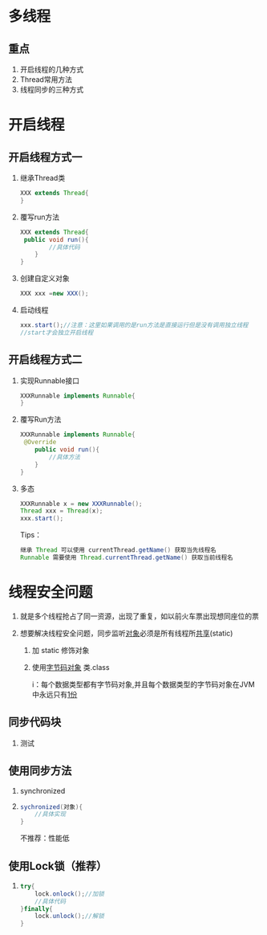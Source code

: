 # 多线程

## 	重点

1. 开启线程的几种方式
2. Thread常用方法
3. 线程同步的三种方式

# 开启线程

## 开启线程方式一

1. 继承Thread类

   ```java
   XXX extends Thread{
   }
   ```

2. 覆写run方法

   ```Java
   XXX extends Thread{
   	public void run(){
           //具体代码
       }
   }
   ```

3. 创建自定义对象

   ```java
   XXX xxx =new XXX();
   ```

4. 启动线程

   ```Java
   xxx.start();//注意：这里如果调用的是run方法是直接运行但是没有调用独立线程
   //start才会独立开启线程
   ```

## 开启线程方式二

1. 实现Runnable接口

   ```java
   XXXRunnable implements Runnable{
   }
   ```

2. 覆写Run方法

   ```Java
   XXXRunnable implements Runnable{
   	@Override
       public void run(){
           //具体方法
       }
   }
   ```

3. 多态
   
   ```java
   XXXRunnable x = new XXXRunnable();
   Thread xxx = Thread(x);
   xxx.start();
   ```
   
   Tips：
   
   ```java
   继承 Thread 可以使用 currentThread.getName() 获取当先线程名
   Runnable 需要使用 Thread.currentThread.getName() 获取当前线程名
   ```

# 线程安全问题

1. 就是多个线程抢占了同一资源，出现了重复，如以前火车票出现想同座位的票

2. 想要解决线程安全问题，同步监听<u>对象</u>必须是所有线程所<u>共享</u>(static)

   1. 加 static 修饰对象

   2. 使用<u>字节码对象</u> 类.class

      i：每个数据类型都有字节码对象,并且每个数据类型的字节码对象在JVM中永远只有<u>1份</u>

## 同步代码块

1. 测试

## 使用同步方法

1. synchronized

2. ```java
   sychronized(对象){
       //具体实现
   }
   ```

   不推荐：性能低

## 使用Lock锁（推荐）

1. ```java
   try{
       lock.onlock();//加锁
       //具体代码
   }finally{
       lock.unlock();//解锁
   }
   ```

   
